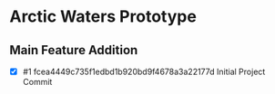 # Arctic Waters Prototype
## Main Feature Addition
- [X] #1 fcea4449c735f1edbd1b920bd9f4678a3a22177d Initial Project Commit
